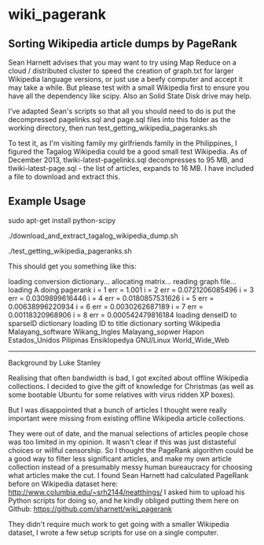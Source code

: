 wiki_pagerank
=============

Sorting Wikipedia article dumps by PageRank
-------------------------------------

Sean Harnett advises that you may want to try using Map Reduce on a
 cloud / distributed cluster to speed the creation of graph.txt for larger
 Wikipedia language versions, or just use a beefy computer and accept 
 it may take a while. But please test with a small Wikipedia first to
 ensure you have all the dependency like scipy.
Also an Solid State Disk drive may help.

I've adapted Sean's scripts so that all you should need to do is put 
the decompressed pagelinks.sql and page.sql files into this folder as
the working directory, then run test_getting_wikipedia_pageranks.sh

To test it, as I'm visiting family my girlfriends family in the Philippines,
I figured the Tagalog Wikipedia could be a good small test Wikipedia.
As of December 2013, tlwiki-latest-pagelinks.sql decompresses to 95 MB,
and tlwiki-latest-page.sql - the list of articles, expands to 16 MB.
I have included a file to download and extract this.

Example Usage
-------------------------------------

sudo apt-get install python-scipy


./download_and_extract_tagalog_wikipedia_dump.sh

./test_getting_wikipedia_pageranks.sh


This should get you something like this:


loading conversion dictionary...
allocating matrix...
reading graph file...
loading A
doing pagerank
i = 1 err = 1.001
i = 2 err = 0.0721206085496
i = 3 err = 0.0309899616446
i = 4 err = 0.0180857531626
i = 5 err = 0.00638996220934
i = 6 err = 0.0030262687189
i = 7 err = 0.00118320968906
i = 8 err = 0.000542479816184
loading denseID to sparseID dictionary
loading ID to title dictionary
sorting
Wikipedia
Malayang_software
Wikang_Ingles
Malayang_sopwer
Hapon
Estados_Unidos
Pilipinas
Ensiklopedya
GNU/Linux
World_Wide_Web


-------------------------------------
Background by Luke Stanley

Realising that often bandwidth is bad, I got excited about offline
 Wikipedia collections.
I decided to give the gift of knowledge for Christmas (as well as some
 bootable Ubuntu for some relatives with virus ridden XP boxes).

But I was disappointed that a bunch of articles I thought were really
 important were missing from existing offline Wikipedia article collections.
 
They were out of date, and the manual selections of articles people 
chose was too limited in my opinion.
It wasn't clear if this was just distasteful choices or willful censorship.
So I thought the PageRank algorithm could be a good way to filter less
 significant articles, and make my own article collection instead of a
  presumably messy human bureaucracy for choosing what articles make the cut.
I found Sean Harnett had calculated PageRank before on Wikipedia dataset here: 
http://www.columbia.edu/~srh2144/neatthings/
I asked him to upload his Python scripts for doing so, and he kindly obliged
 putting them here on Github:
https://github.com/sharnett/wiki_pagerank

They didn't require much work to get going with a smaller Wikipedia dataset,
I wrote a few setup scripts for use on a single computer.
